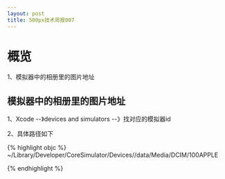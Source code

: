 ```yaml
---
layout: post
title: 500px技术周报007
---
```


# 概览

1、模拟器中的相册里的图片地址




## 模拟器中的相册里的图片地址

1、Xcode --》devices and simulators --》找对应的模拟器id

2、具体路径如下


{% highlight objc %}
~/Library/Developer/CoreSimulator/Devices/<device UDID>/data/Media/DCIM/100APPLE

{% endhighlight %}





